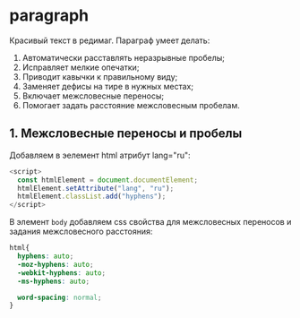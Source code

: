 # paragraph
Красивый текст в редимаг. 
Параграф умеет делать:
1. Автоматически расставлять неразрывные пробелы;
2. Исправляет мелкие опечатки;
3. Приводит кавычки к правильному виду;
4. Заменяет дефисы на тире в нужных местах;
5. Включает межсловесные переносы;
6. Помогает задать расстояние межсловесным пробелам.

## 1. Межсловесные переносы и пробелы

Добавляем в эелемент html атрибут lang="ru":
```javascript
<script>
  const htmlElement = document.documentElement;
  htmlElement.setAttribute("lang", "ru");
  htmlElement.classList.add("hyphens");
</script>
```

В элемент `body` добавляем css свойства для межсловесных переносов и задания межсловесного расстояния:
```css
html{
  hyphens: auto;
  -moz-hyphens: auto;
  -webkit-hyphens: auto;
  -ms-hyphens: auto;

  word-spacing: normal;
}
```
